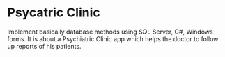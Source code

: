 # Psycatric Clinic

Implement basically  database  methods using SQL Server, 
C#, Windows forms. It is about a Psychiatric Clinic app 
which helps the doctor to follow up reports of his patients.
